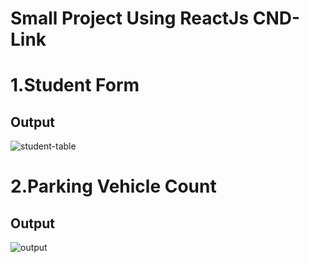 # Small Project Using ReactJs CND-Link

# 1.Student Form

## Output

![student-table](https://github.com/rishiirajanand/student-form-using-reactCDN/assets/96072806/10fc5c7b-5c3f-4d7a-af74-bbc331910582)

# 2.Parking Vehicle Count

## Output

![output](https://github.com/rishiirajanand/parking-vehicle-count-using-ReactJsCDN/assets/96072806/78b8e81f-54d5-4ef7-b536-ae5d685f5fbb)